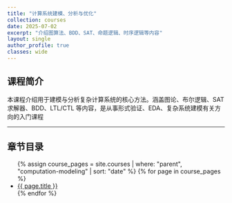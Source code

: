 ```yaml
---
title: "计算系统建模、分析与优化"
collection: courses
date: 2025-07-02
excerpt: "介绍图算法、BDD、SAT、命题逻辑、时序逻辑等内容"
layout: single
author_profile: true
classes: wide
---
```


## 课程简介
本课程介绍用于建模与分析复杂计算系统的核心方法。涵盖图论、布尔逻辑、SAT 求解器、BDD、LTL/CTL 等内容，是从事形式验证、EDA、复杂系统建模有关方向的入门课程

---

## 章节目录

<ul>
  {% assign course_pages = site.courses | where: "parent", "computation-modeling" | sort: "date" %}
  {% for page in course_pages %}
    <li><a href="{{ page.url }}">{{ page.title }}</a></li>
  {% endfor %}
</ul>